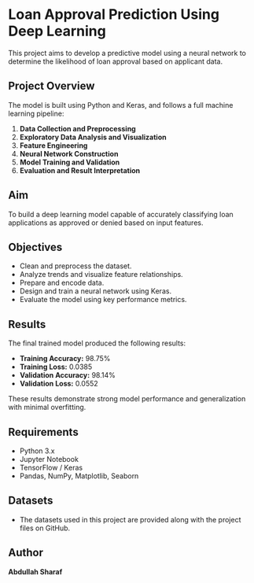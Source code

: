 # Loan Approval Prediction Using Deep Learning

This project aims to develop a predictive model using a neural network to determine the likelihood of loan approval based on applicant data.

## Project Overview

The model is built using Python and Keras, and follows a full machine learning pipeline:

1. **Data Collection and Preprocessing**
2. **Exploratory Data Analysis and Visualization**
3. **Feature Engineering**
4. **Neural Network Construction**
5. **Model Training and Validation**
6. **Evaluation and Result Interpretation**

## Aim

To build a deep learning model capable of accurately classifying loan applications as approved or denied based on input features.

## Objectives

- Clean and preprocess the dataset.
- Analyze trends and visualize feature relationships.
- Prepare and encode data.
- Design and train a neural network using Keras.
- Evaluate the model using key performance metrics.

## Results

The final trained model produced the following results:

- **Training Accuracy:** 98.75%
- **Training Loss:** 0.0385
- **Validation Accuracy:** 98.14%
- **Validation Loss:** 0.0552

These results demonstrate strong model performance and generalization with minimal overfitting.

## Requirements

- Python 3.x
- Jupyter Notebook
- TensorFlow / Keras
- Pandas, NumPy, Matplotlib, Seaborn
## Datasets
 - The datasets used in this project are provided along with the project files on GitHub.

## Author

**Abdullah Sharaf**
